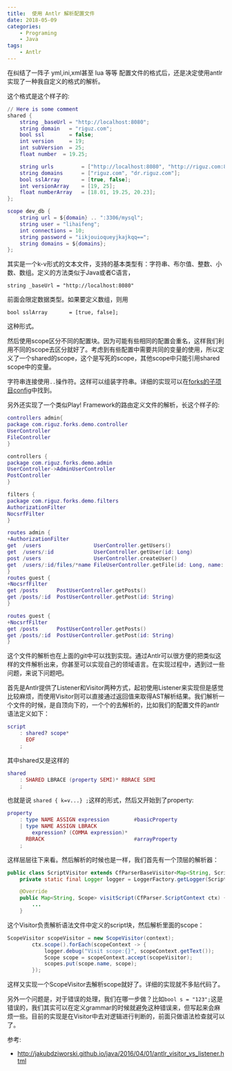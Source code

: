 ```yaml
---
title:  使用 Antlr 解析配置文件
date: 2018-05-09
categories:  
    - Programing
    - Java
tags:
	- Antlr
---
```

在纠结了一阵子 yml,ini,xml甚至 lua 等等 配置文件的格式后，还是决定使用antlr实现了一种我自定义的格式的解析。
<!--more-->
这个格式是这个样子的:
```lua
// Here is some comment
shared {
    string _baseUrl = "http://localhost:8080";
    string domain   = "riguz.com";
    bool ssl        = false;
    int version     = 19;
    int subVersion  = 25;
    float number  = 19.25;

    string urls         = ["http://localhost:8080", "http://riguz.com:8080"];
    string domains      = ["riguz.com", "dr.riguz.com"];
    bool sslArray       = [true, false];
    int versionArray    = [19, 25];
    float numberArray   = [18.01, 19.25, 20.23];
};

scope dev_db {
    string url = ${domain} .. ":3306/mysql";
    string user = "lihaifeng";
    int connections = 10;
    string password = "iikjouioqueyjkajkqq==";
    string domains = ${domains};
};
```
其实是一个k-v形式的文本文件，支持的基本类型有：字符串、布尔值、整数、小数、数组。定义的方法类似于Java或者C语言，
```
string _baseUrl = "http://localhost:8080"
```
前面会限定数据类型。如果要定义数组，则用
```
bool sslArray       = [true, false];
```
这种形式。

然后使用scope区分不同的配置块。因为可能有些相同的配置会重名，这样我们利用不同的scope去区分就好了。考虑到有些配置中需要共同的变量的使用，所以定义了一个shared的scope，这个是写死的scope，其他scope中只能引用shared scope中的变量。

字符串连接使用```..```操作符。这样可以组装字符串。详细的实现可以在[forks的子项目config](https://github.com/soleverlee/forks/tree/master/config/src/main)中找到。

另外还实现了一个类似Play! Framework的路由定义文件的解析，长这个样子的:
```lua
controllers admin{
package com.riguz.forks.demo.controller
UserController
FileController
}

controllers {
package com.riguz.forks.demo.admin
UserController->AdminUserController
PostController
}

filters {
package com.riguz.forks.demo.filters
AuthorizationFilter
NocsrfFilter
}

routes admin {
+AuthorizationFilter
get  /users                 UserController.getUsers()
get  /users/:id             UserController.getUser(id: Long)
post /users                 UserController.createUser()
get  /users/:id/files/*name FileUserController.getFile(id: Long, name: String)
}
routes guest {
+NocsrfFilter
get /posts      PostUserController.getPosts()
get /posts/:id  PostUserController.getPost(id: String)
}

routes guest {
+NocsrfFilter
get /posts      PostUserController.getPosts()
get /posts/:id  PostUserController.getPost(id: String)
}
```
这个文件的解析也在上面的git中可以找到实现。通过Antlr可以很方便的把类似这样的文件解析出来，你甚至可以实现自己的领域语言。在实现过程中，遇到过一些问题，来说下问题吧。

首先是Antlr提供了Listener和Visitor两种方式，起初使用Listener来实现但是感觉比较麻烦，而使用Visitor则可以直接通过返回值来取得AST解析结果。我们解析一个文件的时候，是自顶向下的，一个个的去解析的，比如我们的配置文件的antlr语法定义如下：
```lua
script
    : shared? scope*
      EOF
    ;
```
其中shared又是这样的
```lua
shared
    : SHARED LBRACE (property SEMI)* RBRACE SEMI
    ;

```
也就是说 ```shared { k=v...} ;```这样的形式，然后又开始到了property:
```lua
property
    : type NAME ASSIGN expression        #basicProperty
    | type NAME ASSIGN LBRACK
        expression? (COMMA expression)*
      RBRACK                             #arrayProperty
    ;
```
这样层层往下来看。然后解析的时候也是一样，我们首先有一个顶层的解析器：
```java
public class ScriptVisitor extends CfParserBaseVisitor<Map<String, ScriptVisitor.Scope>> {
    private static final Logger logger = LoggerFactory.getLogger(ScriptVisitor.class);

    @Override
    public Map<String, Scope> visitScript(CfParser.ScriptContext ctx) {
        ...
    }
```
这个Visitor负责解析语法文件中定义的script块，然后解析里面的scope：
```java
ScopeVisitor scopeVisitor = new ScopeVisitor(context);
        ctx.scope().forEach(scopeContext -> {
            logger.debug("Visit scope:{}", scopeContext.getText());
            Scope scope = scopeContext.accept(scopeVisitor);
            scopes.put(scope.name, scope);
        });
```
这样又实现一个ScopeVisitor去解析scope就好了。详细的实现就不多贴代码了。

另外一个问题是，对于错误的处理，我们在哪一步做？比如```bool s = "123";```这是错误的，我们其实可以在定义grammar的时候就避免这种错误来，但写起来会麻烦一些。目前的实现是在Visitor中去对逻辑进行判断的，前面只做语法检查就可以了。

参考:

* http://jakubdziworski.github.io/java/2016/04/01/antlr_visitor_vs_listener.html